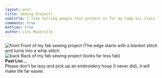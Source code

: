 ```yaml
---
layout: post
title: Sewing Project!
subtitle: I love telling people this project is for my Comp Sci class
comments: true
mathjax: true
author: Livi Mazerolle
---
```

![front](https://lpm3-ccbp.github.io/assets/img/front)
Front of my fab sewing project (The edge starts with a blanket stitch and turns into a whip stitch.\
![back](https://lpm3-ccbp.github.io/assets/img/back)
Back of my fab sewing project (looks far less fab)\
**Past Livi...**\
Please don't be lazy and pick up an embroidery hoop (I never did), it will make life far easier.
